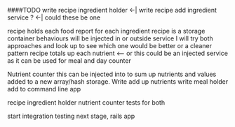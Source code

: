 ####TODO
write recipe ingredient holder          <-|
write recipe add ingredient service ?   <-| could these be one

recipe holds each food report for each ingredient
recipe is a storage container behaviours will be injected in or outside service
I will try both approaches and look up to see which one would be better
or a cleaner pattern
recipe totals up each nutrient  <-- or this could be an injected service
as it can be used for meal and day counter

Nutrient counter this can be injected into to sum up nutrients
and values added to a new array/hash storage.
Write add up nutrients
write meal holder
add to command line app

recipe ingredient holder
nutrient counter
tests for both

start integration testing
next stage, rails app

